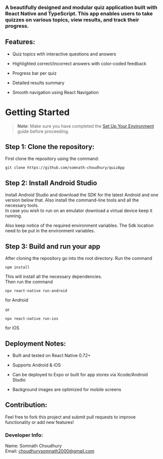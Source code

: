 <h3>A beautifully designed and modular quiz application built with React Native and TypeScript. This app enables users to take quizzes on various topics, view results, and track their progress.</h3>

## Features:
* Quiz topics with interactive questions and answers

* Highlighted correct/incorrect answers with color-coded feedback

* Progress bar per quiz

* Detailed results summary


* Smooth navigation using React Navigation

# Getting Started

> **Note**: Make sure you have completed the [Set Up Your Environment](https://reactnative.dev/docs/set-up-your-environment) guide before proceeding.

## Step 1: Clone the repository:
First clone the repository using  the command:
```
git clone https://github.com/somnath-choudhury/quizApp
```

## Step 2: Install Android Studio

Install Android Studio and download the SDK for the latest Android and one version below that.
Also install the command-line tools and all the necessary tools.  
In case you wish to run on an emulator download a virtual device keep it running.
  
Also keep notice of the required environment variables. The Sdk location need to be put in the environment variables.

## Step 3: Build and run your app

After cloning the repository go into the root directory. Run the command
```
npm install
```
This will install all the necessary dependencies.  
Then run the command
```
npx react-native run-android
```
for Android

or

```
npx react-native run-ios
```
for iOS


## Deployment Notes:
* Built and tested on React Native 0.72+

* Supports Android & iOS

* Can be deployed to Expo or built for app stores via Xcode/Android Studio

* Background images are optimized for mobile screens

## Contribution:
Feel free to fork this project and submit pull requests to improve functionality or add new features!

### Developer Info:
Name: Somnath Choudhury  
Email: choudhurysomnath2000@gmail.com

